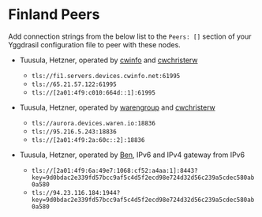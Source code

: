 # Finland Peers

Add connection strings from the below list to the `Peers: []` section of your
Yggdrasil configuration file to peer with these nodes.

* Tuusula, Hetzner, operated by [cwinfo](https://cwinfo.net) and [cwchristerw](https://christerwaren.fi)
  * `tls://fi1.servers.devices.cwinfo.net:61995`
  * `tls://65.21.57.122:61995`
  * `tls://[2a01:4f9:c010:664d::1]:61995`

* Tuusula, Hetzner, operated by [warengroup](https://waren.io) and [cwchristerw](https://christerwaren.fi)
  * `tls://aurora.devices.waren.io:18836`
  * `tls://95.216.5.243:18836`
  * `tls://[2a01:4f9:2a:60c::2]:18836`

* Tuusula, Hetzner, operated by [Ben](https://t.me/msk799rus), IPv6 and IPv4 gateway from IPv6
  * `tls://[2a01:4f9:6a:49e7:1068:cf52:a4aa:1]:8443?key=9d0bdac2e339fd57bcc9af5c4d5f2ecd98e724d32d56c239a5cdec580ab0a580`
  * `tls://94.23.116.184:1944?key=9d0bdac2e339fd57bcc9af5c4d5f2ecd98e724d32d56c239a5cdec580ab0a580`
